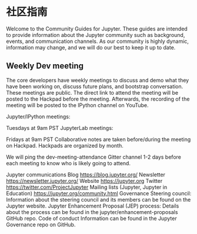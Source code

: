 # 社区指南

Welcome to the Community Guides for Jupyter. These guides are intended to provide information about the Jupyter community such as background, events, and communication channels. As our community is highly dynamic, information may change, and we will do our best to keep it up to date.

## Weekly Dev meeting

The core developers have weekly meetings to discuss and demo what they have been working on, discuss future plans, and bootstrap conversation. These meetings are public. The direct link to attend the meeting will be posted to the Hackpad before the meeting. Afterwards, the recording of the meeting will be posted to the IPython channel on YouTube.

Jupyter/IPython meetings:

Tuesdays at 9am PST
JupyterLab meetings:

Fridays at 9am PST
Collaborative notes are taken before/during the meeting on Hackpad. Hackpads are organized by month.

We will ping the dev-meeting-attendance Gitter channel 1-2 days before each meeting to know who is likely going to attend.

Jupyter communications
Blog https://blog.jupyter.org/
Newsletter https://newsletter.jupyter.org/
Website https://jupyter.org
Twitter https://twitter.com/ProjectJupyter
Mailing lists (Jupyter, Jupyter in Education) https://jupyter.org/community.html
Governance
Steering council: Information about the steering council and its members can be found on the Jupyter website.
Jupyter Enhancement Proposal (JEP) process: Details about the process can be found in the jupyter/enhancement-proposals GitHub repo.
Code of conduct
Information can be found in the Jupyter Governance repo on GitHub.
